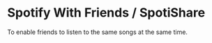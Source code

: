 # Spotify With Friends / SpotiShare

To enable friends to listen to the same songs at the same time.